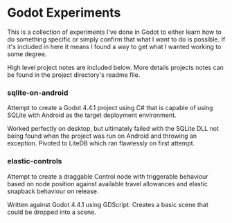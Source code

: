 # Godot Experiments

This is a collection of experiments I've done in Godot to either learn how to do something specific or simply confirm that what I want to do is possible. If it's included in here it means I found a way to get what I wanted working to some degree.

High level project notes are included below. More details projects notes can be found in the project directory's readme file.

### sqlite-on-android

Attempt to create a Godot 4.4.1 project using C# that is capable of using SQLite with Android as the target deployment environment.

Worked perfectly on desktop, but ultimately failed with the SQLite DLL not being found when the project was run on Android and throwing an exception. Pivoted to LiteDB which ran flawlessly on first attempt.

### elastic-controls

Attempt to create a draggable Control node with triggerable behaviour based on node position against available travel allowances and elastic snapback behaviour on release.

Written against Godot 4.4.1 using GDScript. Creates a basic scene that could be dropped into a scene.